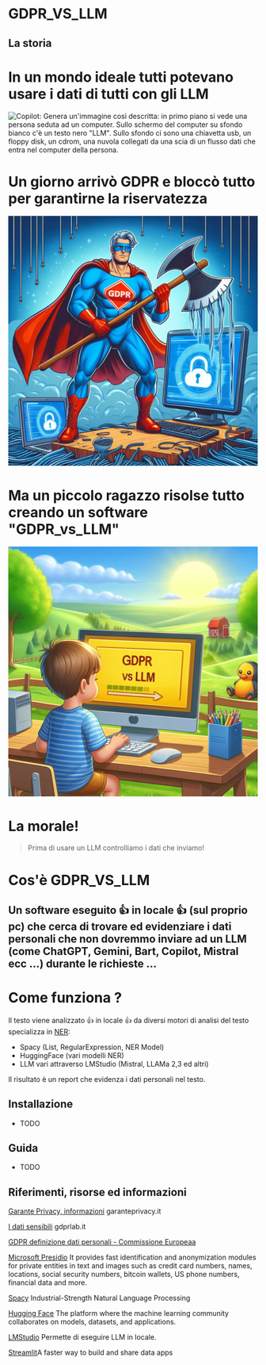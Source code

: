 
# GDPR_VS_LLM

## La storia 

# In un mondo ideale tutti potevano usare i dati di tutti con gli LLM

![Copilot: Genera un'immagine così descritta: in primo piano si vede una persona seduta ad un computer. Sullo schermo del computer su sfondo bianco c'è un testo nero "LLM".
Sullo sfondo ci sono una chiavetta usb, un floppy disk, un cdrom, una nuvola collegati da una scia di un flusso dati che entra nel computer della persona.](STORIA_1.png)


# Un giorno arrivò GDPR e bloccò tutto per garantirne la riservatezza

![Copilot: Genera un'immagine così descritta: in primo piano si vede una persona seduta ad un computer. Sullo sfondo ci sono una chiavetta usb, un floppy disk, un cdrom, una nuvola collegati da una scia di un flusso dati che entra nel computer della persona.](STORIA_2.png)

# Ma un piccolo ragazzo risolse tutto creando un software "GDPR_vs_LLM"


![Copilot:Genera un'immagine così descritta: un super eroe digitale, con una maglietta con un logo rosso con il testo "GDPR" taglia con un'ascia tutti i collegamenti fra una postazione pc ed una nuvola](STORIA_3.png)


# La morale!

>  Prima di usare un LLM controlliamo i dati che inviamo!


# Cos'è GDPR_VS_LLM

## Un software eseguito 👍 in locale 👍 (sul proprio pc) che cerca di trovare ed evidenziare i dati personali che non dovremmo inviare ad un LLM (come ChatGPT, Gemini, Bart, Copilot, Mistral ecc ...) durante le richieste ...

# Come funziona ?

Il testo viene analizzato 👍 in locale 👍 da diversi motori di analisi del testo specializza in [NER](https://en.wikipedia.org/wiki/Named-entity_recognition):

- Spacy (List, RegularExpression, NER Model)
- HuggingFace (vari modelli NER)
- LLM vari attraverso LMStudio (Mistral, LLAMa 2,3 ed altri)

Il risultato è un report che evidenza i dati personali nel testo.

## Installazione 

- TODO

## Guida 

- TODO

## Riferimenti, risorse ed informazioni

[Garante Privacy, informazioni](https://www.garanteprivacy.it/home/diritti/cosa-intendiamo-per-dati-personali) garanteprivacy.it

[I dati sensibili](https://gdprlab.it/dati-sensibili-e-gdpr-quali-sono-e-come-trattarli-a-norma-di-legge/) gdprlab.it


[GDPR definizione dati personali - Commissione Europeaa](https://commission.europa.eu/law/law-topic/data-protection/reform/what-personal-data_it)

[Microsoft Presidio](https://microsoft.github.io/presidio/) It provides fast identification and anonymization modules for private entities in text and images such as credit card numbers, names, locations, social security numbers, bitcoin wallets, US phone numbers, financial data and more.

[Spacy](https://spacy.io/) Industrial-Strength
Natural Language
Processing

[Hugging Face](https://huggingface.co/) The platform where the machine learning community collaborates on models, datasets, and applications.


[LMStudio](https://lmstudio.ai/) Permette di eseguire LLM in locale.

[Streamlit](https://streamlit.io/)A faster way to build and share data apps


